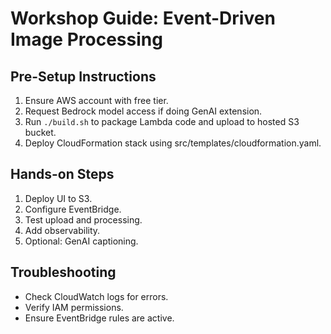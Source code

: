 # Workshop Guide: Event-Driven Image Processing

## Pre-Setup Instructions
1. Ensure AWS account with free tier.
2. Request Bedrock model access if doing GenAI extension.
3. Run `./build.sh` to package Lambda code and upload to hosted S3 bucket.
4. Deploy CloudFormation stack using src/templates/cloudformation.yaml.

## Hands-on Steps
1. Deploy UI to S3.
2. Configure EventBridge.
3. Test upload and processing.
4. Add observability.
5. Optional: GenAI captioning.

## Troubleshooting
- Check CloudWatch logs for errors.
- Verify IAM permissions.
- Ensure EventBridge rules are active.